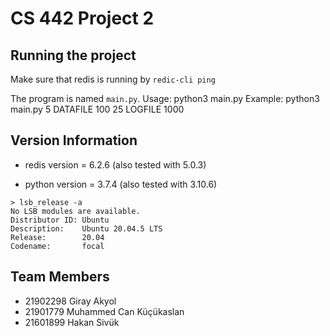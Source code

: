 # CS 442 Project 2

## Running the project
Make sure that redis is running by
```redic-cli ping```

The program is named `main.py`.
Usage: python3 main.py <np> <datafile> <delta> <totcount> <logfile> <maxtime>
Example:
 python3 main.py 5 DATAFILE 100 25 LOGFILE 1000

## Version  Information

* redis version = 6.2.6 (also tested with 5.0.3)

* python version = 3.7.4 (also tested with 3.10.6)

```
> lsb_release -a
No LSB modules are available.
Distributor ID: Ubuntu
Description:    Ubuntu 20.04.5 LTS
Release:        20.04
Codename:       focal
```

## Team Members

* 21902298 Giray Akyol
* 21901779 Muhammed Can Küçükaslan
* 21601899 Hakan Sivük  
